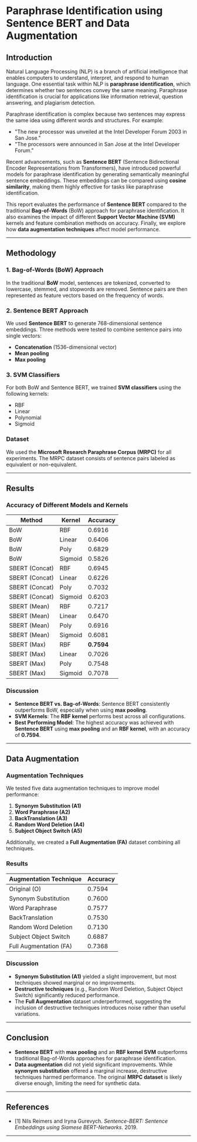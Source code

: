 # Paraphrase Identification using Sentence BERT and Data Augmentation

## Introduction

Natural Language Processing (NLP) is a branch of artificial intelligence that enables computers to understand, interpret, and respond to human language. One essential task within NLP is **paraphrase identification**, which determines whether two sentences convey the same meaning. Paraphrase identification is crucial for applications like information retrieval, question answering, and plagiarism detection.

Paraphrase identification is complex because two sentences may express the same idea using different words and structures. For example:

- "The new processor was unveiled at the Intel Developer Forum 2003 in San Jose."
- "The processors were announced in San Jose at the Intel Developer Forum."

Recent advancements, such as **Sentence BERT** (Sentence Bidirectional Encoder Representations from Transformers), have introduced powerful models for paraphrase identification by generating semantically meaningful sentence embeddings. These embeddings can be compared using **cosine similarity**, making them highly effective for tasks like paraphrase identification.

This report evaluates the performance of **Sentence BERT** compared to the traditional **Bag-of-Words** (BoW) approach for paraphrase identification. It also examines the impact of different **Support Vector Machine (SVM)** kernels and feature combination methods on accuracy. Finally, we explore how **data augmentation techniques** affect model performance.

---

## Methodology

### 1. Bag-of-Words (BoW) Approach

In the traditional **BoW** model, sentences are tokenized, converted to lowercase, stemmed, and stopwords are removed. Sentence pairs are then represented as feature vectors based on the frequency of words.

### 2. Sentence BERT Approach

We used **Sentence BERT** to generate 768-dimensional sentence embeddings. Three methods were tested to combine sentence pairs into single vectors:
- **Concatenation** (1536-dimensional vector)
- **Mean pooling**
- **Max pooling**

### 3. SVM Classifiers

For both BoW and Sentence BERT, we trained **SVM classifiers** using the following kernels:
- RBF
- Linear
- Polynomial
- Sigmoid

### Dataset

We used the **Microsoft Research Paraphrase Corpus (MRPC)** for all experiments. The MRPC dataset consists of sentence pairs labeled as equivalent or non-equivalent.

---

## Results

### Accuracy of Different Models and Kernels

| Method          | Kernel   | Accuracy |
|-----------------|----------|----------|
| BoW             | RBF      | 0.6916   |
| BoW             | Linear   | 0.6406   |
| BoW             | Poly     | 0.6829   |
| BoW             | Sigmoid  | 0.5826   |
| SBERT (Concat)  | RBF      | 0.6945   |
| SBERT (Concat)  | Linear   | 0.6226   |
| SBERT (Concat)  | Poly     | 0.7032   |
| SBERT (Concat)  | Sigmoid  | 0.6203   |
| SBERT (Mean)    | RBF      | 0.7217   |
| SBERT (Mean)    | Linear   | 0.6470   |
| SBERT (Mean)    | Poly     | 0.6916   |
| SBERT (Mean)    | Sigmoid  | 0.6081   |
| SBERT (Max)     | RBF      | **0.7594** |
| SBERT (Max)     | Linear   | 0.7026   |
| SBERT (Max)     | Poly     | 0.7548   |
| SBERT (Max)     | Sigmoid  | 0.7078   |

### Discussion

- **Sentence BERT vs. Bag-of-Words**: Sentence BERT consistently outperforms BoW, especially when using **max pooling**.
- **SVM Kernels**: The **RBF kernel** performs best across all configurations.
- **Best Performing Model**: The highest accuracy was achieved with **Sentence BERT** using **max pooling** and an **RBF kernel**, with an accuracy of **0.7594**.

---

## Data Augmentation

### Augmentation Techniques

We tested five data augmentation techniques to improve model performance:
1. **Synonym Substitution (A1)**
2. **Word Paraphrase (A2)**
3. **BackTranslation (A3)**
4. **Random Word Deletion (A4)**
5. **Subject Object Switch (A5)**

Additionally, we created a **Full Augmentation (FA)** dataset combining all techniques.

### Results

| Augmentation Technique | Accuracy |
|------------------------|----------|
| Original (O)           | 0.7594   |
| Synonym Substitution    | 0.7600   |
| Word Paraphrase         | 0.7577   |
| BackTranslation         | 0.7530   |
| Random Word Deletion    | 0.7130   |
| Subject Object Switch   | 0.6887   |
| Full Augmentation (FA)  | 0.7368   |

### Discussion

- **Synonym Substitution (A1)** yielded a slight improvement, but most techniques showed marginal or no improvements.
- **Destructive techniques** (e.g., Random Word Deletion, Subject Object Switch) significantly reduced performance.
- The **Full Augmentation** dataset underperformed, suggesting the inclusion of destructive techniques introduces noise rather than useful variations.

---

## Conclusion

- **Sentence BERT** with **max pooling** and an **RBF kernel SVM** outperforms traditional Bag-of-Words approaches for paraphrase identification.
- **Data augmentation** did not yield significant improvements. While **synonym substitution** offered a marginal increase, destructive techniques harmed performance. The original **MRPC dataset** is likely diverse enough, limiting the need for synthetic data.

---

## References

- [1] Nils Reimers and Iryna Gurevych. *Sentence-BERT: Sentence Embeddings using Siamese BERT-Networks*. 2019.

---
